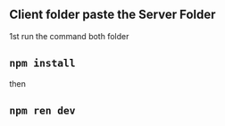 ## Client folder paste the Server Folder

1st run the command both folder

## `npm install`

then

## `npm ren dev`



 